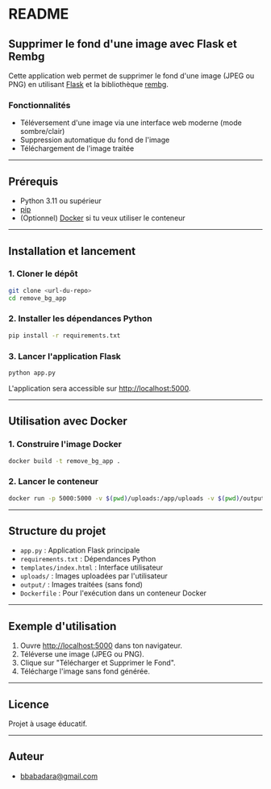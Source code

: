 # README

## Supprimer le fond d'une image avec Flask et Rembg

Cette application web permet de supprimer le fond d'une image (JPEG ou PNG) en utilisant [Flask](https://flask.palletsprojects.com/) et la bibliothèque [rembg](https://github.com/danielgatis/rembg).

### Fonctionnalités

- Téléversement d'une image via une interface web moderne (mode sombre/clair)
- Suppression automatique du fond de l'image
- Téléchargement de l'image traitée

---

## Prérequis

- Python 3.11 ou supérieur
- [pip](https://pip.pypa.io/en/stable/)
- (Optionnel) [Docker](https://www.docker.com/) si tu veux utiliser le conteneur

---

## Installation et lancement

### 1. Cloner le dépôt

```sh
git clone <url-du-repo>
cd remove_bg_app
```

### 2. Installer les dépendances Python

```sh
pip install -r requirements.txt
```

### 3. Lancer l'application Flask

```sh
python app.py
```

L'application sera accessible sur [http://localhost:5000](http://localhost:5000).

---

## Utilisation avec Docker

### 1. Construire l'image Docker

```sh
docker build -t remove_bg_app .
```

### 2. Lancer le conteneur

```sh
docker run -p 5000:5000 -v $(pwd)/uploads:/app/uploads -v $(pwd)/output:/app/output remove_bg_app
```

---

## Structure du projet

- `app.py` : Application Flask principale
- `requirements.txt` : Dépendances Python
- `templates/index.html` : Interface utilisateur
- `uploads/` : Images uploadées par l'utilisateur
- `output/` : Images traitées (sans fond)
- `Dockerfile` : Pour l'exécution dans un conteneur Docker

---

## Exemple d'utilisation

1. Ouvre [http://localhost:5000](http://localhost:5000) dans ton navigateur.
2. Téléverse une image (JPEG ou PNG).
3. Clique sur "Télécharger et Supprimer le Fond".
4. Télécharge l'image sans fond générée.

---

## Licence

Projet à usage éducatif.

---

## Auteur

- bbabadara@gmail.com
